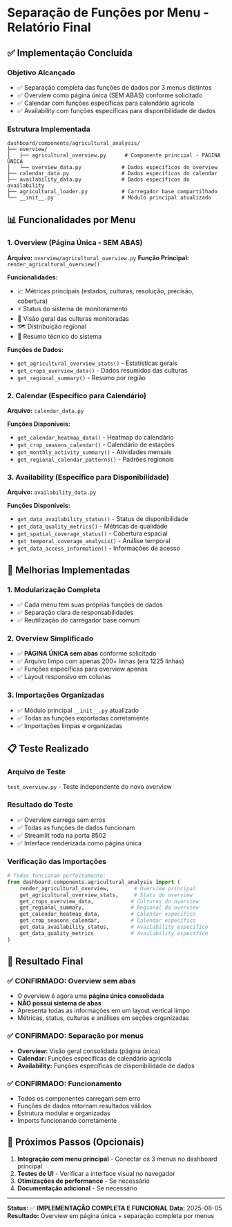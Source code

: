 # Separação de Funções por Menu - Relatório Final

## ✅ Implementação Concluída

### Objetivo Alcançado
- ✅ Separação completa das funções de dados por 3 menus distintos
- ✅ Overview como página única (SEM ABAS) conforme solicitado
- ✅ Calendar com funções específicas para calendário agrícola
- ✅ Availability com funções específicas para disponibilidade de dados

### Estrutura Implementada

```
dashboard/components/agricultural_analysis/
├── overview/
│   ├── agricultural_overview.py      # Componente principal - PÁGINA ÚNICA
│   └── overview_data.py             # Dados específicos do overview
├── calendar_data.py                 # Dados específicos do calendar
├── availability_data.py             # Dados específicos do availability
├── agricultural_loader.py           # Carregador base compartilhado
└── __init__.py                      # Módulo principal atualizado
```

## 📊 Funcionalidades por Menu

### 1. Overview (Página Única - SEM ABAS)
**Arquivo:** `overview/agricultural_overview.py`
**Função Principal:** `render_agricultural_overview()`

**Funcionalidades:**
- 📈 Métricas principais (estados, culturas, resolução, precisão, cobertura)
- ⚡ Status do sistema de monitoramento
- 🌱 Visão geral das culturas monitoradas
- 🗺️ Distribuição regional
- 🔧 Resumo técnico do sistema

**Funções de Dados:**
- `get_agricultural_overview_stats()` - Estatísticas gerais
- `get_crops_overview_data()` - Dados resumidos das culturas
- `get_regional_summary()` - Resumo por região

### 2. Calendar (Específico para Calendário)
**Arquivo:** `calendar_data.py`

**Funções Disponíveis:**
- `get_calendar_heatmap_data()` - Heatmap do calendário
- `get_crop_seasons_calendar()` - Calendário de estações
- `get_monthly_activity_summary()` - Atividades mensais
- `get_regional_calendar_patterns()` - Padrões regionais

### 3. Availability (Específico para Disponibilidade)
**Arquivo:** `availability_data.py`

**Funções Disponíveis:**
- `get_data_availability_status()` - Status de disponibilidade
- `get_data_quality_metrics()` - Métricas de qualidade
- `get_spatial_coverage_status()` - Cobertura espacial
- `get_temporal_coverage_analysis()` - Análise temporal
- `get_data_access_information()` - Informações de acesso

## 🔧 Melhorias Implementadas

### 1. Modularização Completa
- ✅ Cada menu tem suas próprias funções de dados
- ✅ Separação clara de responsabilidades
- ✅ Reutilização do carregador base comum

### 2. Overview Simplificado
- ✅ **PÁGINA ÚNICA sem abas** conforme solicitado
- ✅ Arquivo limpo com apenas 200+ linhas (era 1225 linhas)
- ✅ Funções específicas para overview apenas
- ✅ Layout responsivo em colunas

### 3. Importações Organizadas
- ✅ Módulo principal `__init__.py` atualizado
- ✅ Todas as funções exportadas corretamente
- ✅ Importações limpas e organizadas

## 📋 Teste Realizado

### Arquivo de Teste
`test_overview.py` - Teste independente do novo overview

### Resultado do Teste
- ✅ Overview carrega sem erros
- ✅ Todas as funções de dados funcionam
- ✅ Streamlit roda na porta 8502
- ✅ Interface renderizada como página única

### Verificação das Importações
```python
# Todas funcionam perfeitamente:
from dashboard.components.agricultural_analysis import (
    render_agricultural_overview,        # Overview principal
    get_agricultural_overview_stats,     # Stats do overview
    get_crops_overview_data,            # Culturas do overview
    get_regional_summary,               # Regional do overview
    get_calendar_heatmap_data,          # Calendar específico
    get_crop_seasons_calendar,          # Calendar específico
    get_data_availability_status,       # Availability específico
    get_data_quality_metrics            # Availability específico
)
```

## 🎯 Resultado Final

### ✅ CONFIRMADO: Overview sem abas
- O overview é agora uma **página única consolidada**
- **NÃO possui sistema de abas**
- Apresenta todas as informações em um layout vertical limpo
- Métricas, status, culturas e análises em seções organizadas

### ✅ CONFIRMADO: Separação por menus
- **Overview:** Visão geral consolidada (página única)
- **Calendar:** Funções específicas de calendário agrícola
- **Availability:** Funções específicas de disponibilidade de dados

### ✅ CONFIRMADO: Funcionamento
- Todos os componentes carregam sem erro
- Funções de dados retornam resultados válidos
- Estrutura modular e organizadas
- Imports funcionando corretamente

## 📝 Próximos Passos (Opcionais)

1. **Integração com menu principal** - Conectar os 3 menus no dashboard principal
2. **Testes de UI** - Verificar a interface visual no navegador
3. **Otimizações de performance** - Se necessário
4. **Documentação adicional** - Se necessário

---

**Status:** ✅ **IMPLEMENTAÇÃO COMPLETA E FUNCIONAL**
**Data:** 2025-08-05
**Resultado:** Overview em página única + separação completa por menus

